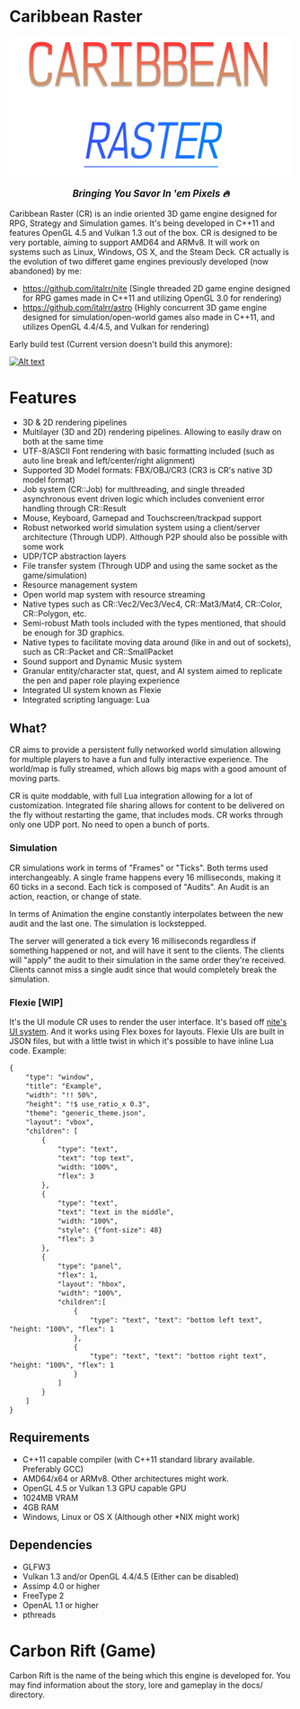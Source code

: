 # Caribbean Raster

[<img src="./docs/images/cr_logo.png" style="display: block; margin: 0 auto" />](https://github.com/italrr/cr)

<p style="text-align: center; font-weight:bold; font-style: italic; font-size: 1.2em">Bringing You Savor In 'em Pixels 🔥</p>

Caribbean Raster (CR) is an indie oriented 3D game engine designed for RPG, Strategy and Simulation games. It's being developed in C++11 and features OpenGL 4.5 and Vulkan 1.3 out of the box. CR is designed to be very portable, aiming to support AMD64 and ARMv8. It will work on systems such as Linux, Windows, OS X, and the Steam Deck.
CR actually is the evolution of two differet game engines previously developed (now abandoned) by me:

- https://github.com/italrr/nite (Single threaded 2D game engine designed for RPG games made in C++11 and utilizing OpenGL 3.0 for rendering)
- https://github.com/italrr/astro (Highly concurrent 3D game engine designed for simulation/open-world games also made in C++11, and utilizes OpenGL 4.4/4.5, and Vulkan for rendering)

Early build test (Current version doesn't build this anymore):

[![Alt text](/docs/videos/test.gif?raw=true "Early build")](https://www.youtube.com/watch?v=bo8umj15AYM)


# Features
- 3D & 2D rendering pipelines
- Multilayer (3D and 2D) rendering pipelines. Allowing to easily draw on both at the same time
- UTF-8/ASCII Font rendering with basic formatting included (such as auto line break and left/center/right alignment)
- Supported 3D Model formats: FBX/OBJ/CR3 (CR3 is CR's native 3D model format)
- Job system (CR::Job) for multhreading, and single threaded asynchronous event driven logic which includes convenient error handling through CR::Result
- Mouse, Keyboard, Gamepad and Touchscreen/trackpad support
- Robust networked world simulation system using a client/server architecture (Through UDP). Although P2P should also be possible with some work
- UDP/TCP abstraction layers
- File transfer system (Through UDP and using the same socket as the game/simulation)
- Resource management system
- Open world map system with resource streaming 
- Native types such as CR::Vec2/Vec3/Vec4, CR::Mat3/Mat4, CR::Color, CR::Polygon, etc. 
- Semi-robust Math tools included with the types mentioned, that should be enough for 3D graphics.
- Native types to facilitate moving data around (like in and out of sockets), such as CR::Packet and CR::SmallPacket
- Sound support and Dynamic Music system
- Granular entity/character stat, quest, and AI system aimed to replicate the pen and paper role playing experience
- Integrated UI system known as Flexie
- Integrated scripting language: Lua

## What?

CR aims to provide a persistent fully networked world simulation allowing for multiple players to have a fun and fully interactive experience. The world/map is fully streamed, which allows big maps with a good amount of moving parts. 

CR is quite moddable, with full Lua integration allowing for a lot of customization. Integrated file sharing allows for content to be delivered on the fly without restarting the game, that includes mods. CR works through only one UDP port. No need to open a bunch of ports.

###  Simulation

CR simulations work in terms of "Frames" or "Ticks". Both terms used interchangeably. A single frame happens every 16 milliseconds, making it 60 ticks in a second. Each tick is composed of "Audits". An Audit is an action, reaction, or change of state.

In terms of Animation the engine constantly interpolates between the new audit and the last one. The simulation is lockstepped.

The server will generated a tick every 16 milliseconds regardless if something happened or not, and will have it sent to the clients. The clients will "apply" the audit to their simulation in the same order they're received. Clients cannot miss a single audit since that would completely break the simulation.

### Flexie [WIP]

It's the UI module CR uses to render the user interface. It's based off [nite's UI system](https://github.com/italrr/nite/tree/master/src/Engine/UI). And it works using Flex boxes for layouts. Flexie UIs are built in JSON files, but with a little twist in which it's possible to have inline Lua code.
Example:
```
{
    "type": "window",
    "title": "Example",
    "width": "!! 50%",
    "height": "!$ use_ratio_x 0.3",
    "theme": "generic_theme.json",
    "layout": "vbox",
    "children": [
        {
            "type": "text",
            "text": "top text",
            "width: "100%",
            "flex": 3
        },
        {
            "type": "text",
            "text": "text in the middle",
            "width: "100%",
            "style": {"font-size": 48}
            "flex": 3
        },        
        {
            "type": "panel",
            "flex": 1,
            "layout": "hbox",
            "width": "100%",
            "children":[
                {
                    "type": "text", "text": "bottom left text", "height: "100%", "flex": 1                    
                },
                {
                    "type": "text", "text": "bottom right text", "height: "100%", "flex": 1                    
                }                
            ]                
        }
    ]
}
```

## Requirements

- C++11 capable compiler (with C++11 standard library available. Preferably GCC)
- AMD64/x64 or ARMv8. Other architectures might work.
- OpenGL 4.5 or Vulkan 1.3 GPU capable GPU
- 1024MB VRAM
- 4GB RAM
- Windows, Linux or OS X (Although other *NIX might work)

## Dependencies

- GLFW3
- Vulkan 1.3 and/or OpenGL 4.4/4.5 (Either can be disabled)
- Assimp 4.0 or higher
- FreeType 2
- OpenAL 1.1 or higher
- pthreads 

# Carbon Rift (Game)

Carbon Rift is the name of the being which this engine is developed for. You may find information about the story, lore and gameplay in the docs/ directory.
